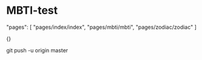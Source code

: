  # MBTI-test

"pages": [
  "pages/index/index",
  "pages/mbti/mbti",
  "pages/zodiac/zodiac"
]

{}



git push -u origin master